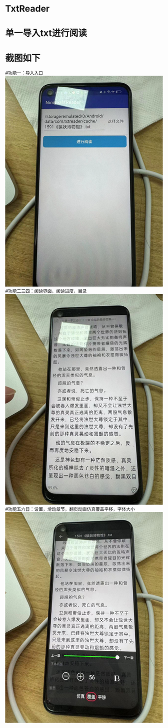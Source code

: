 # TxtReader
# 单一导入txt进行阅读
# 截图如下
#功能一：导入入口![img.png](img.png)
#功能二三四：阅读界面，阅读进度，目录 ![WechatIMG62.jpg](WechatIMG62.jpg)
#功能五六日：设置，滑动章节，翻页动画仿真覆盖平移，字体大小![WechatIMG63.jpg](WechatIMG63.jpg)
